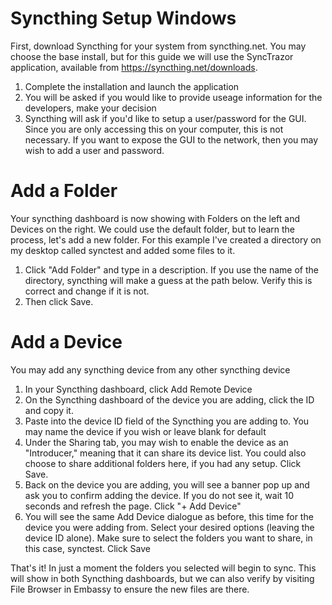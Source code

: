 # Syncthing Setup Windows

First, download Syncthing for your system from syncthing.net.  You may choose the base install, but for this guide we will use the SyncTrazor application, available from https://syncthing.net/downloads.

1. Complete the installation and launch the application
2. You will be asked if you would like to provide useage information for the developers, make your decision
3. Syncthing will ask if you'd like to setup a user/password for the GUI.  Since you are only accessing this on your computer, this is not necessary.  If you want to expose the GUI to the network, then you may wish to add a user and password.

# Add a Folder

Your syncthing dashboard is now showing with Folders on the left and Devices on the right.  We could use the default folder, but to learn the process, let's add a new folder.  For this example I've created a directory on my desktop called synctest and added some files to it.

1. Click "Add Folder" and type in a description.  If you use the name of the directory, syncthing will make a guess at the path below.  Verify this is correct and change if it is not.
2. Then click Save.

# Add a Device

You may add any syncthing device from any other syncthing device

1. In your Syncthing dashboard, click Add Remote Device
2. On the Syncthing dashboard of the device you are adding, click the ID and copy it.
3. Paste into the device ID field of the Syncthing you are adding to.  You may name the device if you wish or leave blank for default
4. Under the Sharing tab, you may wish to enable the device as an "Introducer," meaning that it can share its device list.  You could also choose to share additional folders here, if you had any setup.  Click Save.
5. Back on the device you are adding, you will see a banner pop up and ask you to confirm adding the device.  If you do not see it, wait 10 seconds and refresh the page.  Click "+ Add Device"
6. You will see the same Add Device dialogue as before, this time for the device you were adding from.  Select your desired options (leaving the device ID alone).  Make sure to select the folders you want to share, in this case, synctest. Click Save

That's it!  In just a moment the folders you selected will begin to sync.  This will show in both Syncthing dashboards, but we can also verify by visiting File Browser in Embassy to ensure the new files are there.
